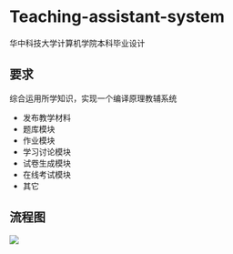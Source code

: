 # Teaching-assistant-system
华中科技大学计算机学院本科毕业设计
## 要求
  综合运用所学知识，实现一个编译原理教辅系统
- 发布教学材料
- 题库模块
- 作业模块
- 学习讨论模块
- 试卷生成模块
- 在线考试模块
- 其它
## 流程图
![](http://m.qpic.cn/psc?/V11W6Yxv03HQuT/wSJ2S*tZT7v.5zxXfWcfXRS9Di1UmqtA4G13gQwFWuRhTwb1dd5isiQbaH5J6pgR8Boef3yxyJLvI2CBgs6nFiF9NSfY*do6lokX6h98lUo!/b&bo=2AY4BAAAAAADB8A!&rf=viewer_4)